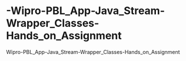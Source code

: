 # -Wipro-PBL_App-Java_Stream-Wrapper_Classes-Hands_on_Assignment

 Wipro-PBL_App-Java_Stream-Wrapper_Classes-Hands_on_Assignment
